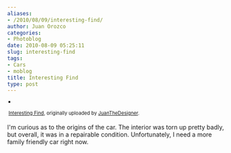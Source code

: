 ```yaml
---
aliases:
- /2010/08/09/interesting-find/
author: Juan Orozco
categories:
- Photoblog
date: 2010-08-09 05:25:11
slug: interesting-find
tags:
- Cars
- moblog
title: Interesting Find
type: post
---
```


<div style="text-align:left;padding:3px;">
  <a href="http://www.flickr.com/photos/juanthedesigner/4874800438/" title="photo sharing"><img src="https://i0.wp.com/farm5.static.flickr.com/4077/4874800438_065cea0074.jpg?w=580" style="border:solid 2px #000000;" alt="" data-recalc-dims="1" /></a><br /> <br /> <span style="font-size:.8em;margin-top:0;"><a href="http://www.flickr.com/photos/juanthedesigner/4874800438/">Interesting Find</a>, originally uploaded by <a href="http://www.flickr.com/people/juanthedesigner/">JuanTheDesigner</a>.</span>
</div>

I'm curious as to the origins of the car. The interior was torn up pretty badly, but overall, it was in a repairable condition. Unfortunately, I need a more family friendly car right now.